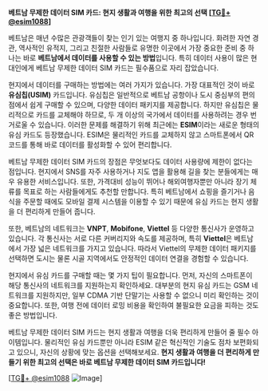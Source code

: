 **베트남 무제한 데이터 SIM 카드: 현지 생활과 여행을 위한 최고의 선택 [[TG💪+ @esim1088](https://t.me/s/esim1088)]**

베트남은 매년 수많은 관광객들이 찾는 인기 있는 여행지 중 하나입니다. 화려한 자연 경관, 역사적인 유적지, 그리고 친절한 사람들로 유명한 이곳에서 가장 중요한 준비 중 하나는 바로 **베트남에서 데이터를 사용할 수 있는 방법**입니다. 특히 데이터 사용이 많은 현대인에게 베트남 무제한 데이터 SIM 카드는 필수품으로 자리 잡았습니다.

현지에서 데이터를 구매하는 방법에는 여러 가지가 있습니다. 가장 대표적인 것이 바로 **유심칩(USIM)** 카드입니다. 유심칩은 일반적으로 베트남 공항이나 도시 중심부의 편의점에서 쉽게 구매할 수 있으며, 다양한 데이터 패키지를 제공합니다. 하지만 유심칩은 물리적으로 카드를 교체해야 하므로, 두 개 이상의 국가에서 데이터를 사용하려는 경우 번거로울 수 있습니다. 이러한 문제를 해결하기 위해 최근에는 **ESIM**이라는 새로운 형태의 유심 카드도 등장했습니다. ESIM은 물리적인 카드를 교체하지 않고 스마트폰에서 QR 코드를 통해 바로 데이터를 활성화할 수 있어 편리합니다.

베트남 무제한 데이터 SIM 카드의 장점은 무엇보다도 데이터 사용량에 제한이 없다는 점입니다. 현지에서 SNS를 자주 사용하거나 지도 앱을 활용해 길을 찾는 분들에게는 매우 유용한 서비스입니다. 또한, 가격대비 성능이 뛰어나 해외여행자뿐만 아니라 장기 체류를 목표로 하는 사람들에게도 추천할 만합니다. 특히 베트남에서 쇼핑을 즐기거나 음식을 주문할 때에도 모바일 결제 시스템을 이용할 수 있기 때문에 유심 카드는 현지 생활을 더 편리하게 만들어 줍니다.

또한, 베트남의 네트워크는 **VNPT**, **Mobifone**, **Viettel** 등 다양한 통신사가 운영하고 있습니다. 각 통신사는 서로 다른 커버리지와 속도를 제공하며, 특히 **Viettel**은 베트남에서 가장 넓은 네트워크를 가지고 있습니다. 따라서 Viettel의 무제한 데이터 패키지를 선택하면 도시는 물론 시골 지역에서도 안정적인 데이터 연결을 경험할 수 있습니다.

현지에서 유심 카드를 구매할 때는 몇 가지 팁이 필요합니다. 먼저, 자신의 스마트폰이 해당 통신사의 네트워크를 지원하는지 확인하세요. 대부분의 현지 유심 카드는 GSM 네트워크를 지원하지만, 일부 CDMA 기반 단말기는 사용할 수 없으니 미리 확인하는 것이 중요합니다. 또한, 여행 전에 데이터 로밍 비용을 확인하여 불필요한 요금을 피하는 것도 좋은 방법입니다.

베트남 무제한 데이터 SIM 카드는 현지 생활과 여행을 더욱 편리하게 만들어 줄 필수 아이템입니다. 물리적인 유심 카드뿐만 아니라 ESIM 같은 혁신적인 기술도 점차 보편화되고 있으니, 자신의 상황에 맞는 옵션을 선택해보세요. **현지 생활과 여행을 더 편리하게 만들기 위한 최고의 선택은 바로 베트남 무제한 데이터 SIM 카드입니다!**

[[TG💪+ @esim1088](https://t.me/s/esim1088) ![Image](https://i.postimg.cc/Y0z9fWf4/image.png)]